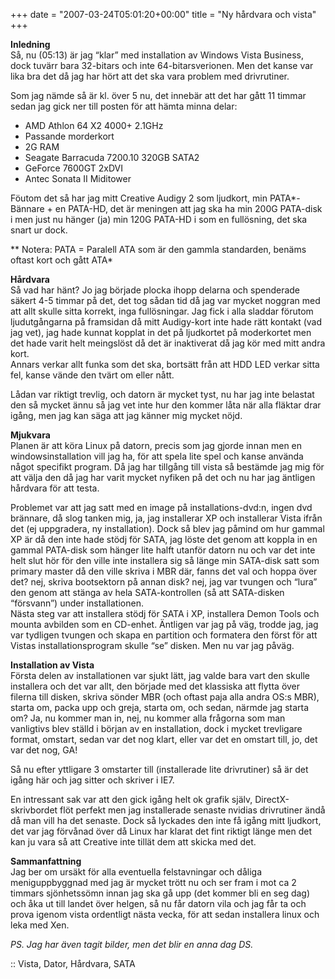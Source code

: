 +++
date = "2007-03-24T05:01:20+00:00"
title = "Ny hårdvara och vista"
+++

**Inledning**  
Så, nu (05:13) är jag &#8220;klar&#8221; med installation av Windows Vista Business, dock tuvärr bara 32-bitars och inte 64-bitarsverionen. Men det kanse var lika bra det då jag har hört att det ska vara problem med drivrutiner.

Som jag nämde så är kl. över 5 nu, det innebär att det har gått 11 timmar sedan jag gick ner till posten för att hämta minna delar:

* AMD Athlon 64 X2 4000+ 2.1GHz  
* Passande morderkort  
* 2G RAM  
* Seagate Barracuda 7200.10 320GB SATA2  
* GeForce 7600GT 2xDVI  
* Antec Sonata II Miditower

Föutom det så har jag mitt Creative Audigy 2 som ljudkort, min PATA*-Bännare + en PATA-HD, det är meningen att jag ska ha min 200G PATA-disk i men just nu hänger (ja) min 120G PATA-HD i som en fullösning, det ska snart ur dock.

** Notera: PATA = Paralell ATA som är den gammla standarden, benäms oftast kort och gått ATA*

**Hårdvara**  
Så vad har hänt? Jo jag började plocka ihopp delarna och spenderade säkert 4-5 timmar på det, det tog sådan tid då jag var mycket noggran med att allt skulle sitta korrekt, inga fullösningar. Jag fick i alla sladdar förutom ljudutgångarna på framsidan då mitt Audigy-kort inte hade rätt kontakt (vad jag vet), jag hade kunnat kopplat in det på ljudkortet på moderkortet men det hade varit helt meingslöst då det är inaktiverat då jag kör med mitt andra kort.  
Annars verkar allt funka som det ska, bortsätt från att HDD LED verkar sitta fel, kanse vände den tvärt om eller nått.

Lådan var riktigt trevlig, och datorn är mycket tyst, nu har jag inte belastat den så mycket ännu så jag vet inte hur den kommer låta när alla fläktar drar igång, men jag kan säga att jag känner mig mycket nöjd.

**Mjukvara**  
Planen är att köra Linux på datorn, precis som jag gjorde innan men en windowsinstallation vill jag ha, för att spela lite spel och kanse använda något specifikt program. Då jag har tillgång till vista så bestämde jag mig för att välja den då jag har varit mycket nyfiken på det och nu har jag äntligen hårdvara för att testa.

Problemet var att jag satt med en image på installations-dvd:n, ingen dvd brännare, då slog tanken mig, ja, jag installerar XP och installerar Vista ifrån det (ej uppgradera, ny installation). Dock så blev jag påmind om hur gammal XP är då den inte hade stödj för SATA, jag löste det genom att koppla in en gammal PATA-disk som hänger lite halft utanför datorn nu och var det inte helt slut hör för den ville inte installera sig så länge min SATA-disk satt som primary master då den ville skriva i MBR där, fanns det val och hoppa över det? nej, skriva bootsektorn på annan disk? nej, jag var tvungen och &#8220;lura&#8221; den genom att stänga av hela SATA-kontrollen (så att SATA-disken &#8220;försvann&#8221;) under installationen.  
Nästa steg var att installera stödj för SATA i XP, installera Demon Tools och mounta avbilden som en CD-enhet. Äntligen var jag på väg, trodde jag, jag var tydligen tvungen och skapa en partition och formatera den först för att Vistas installationsprogram skulle &#8220;se&#8221; disken. Men nu var jag påväg.

**Installation av Vista**  
Första delen av installationen var sjukt lätt, jag valde bara vart den skulle installera och det var allt, den började med det klassiska att flytta över filerna till disken, skriva sönder MBR (och oftast paja alla andra OS:s MBR), starta om, packa upp och greja, starta om, och sedan, närmde jag starta om? Ja, nu kommer man in, nej, nu kommer alla frågorna som man vanligtivs blev ställd i början av en installation, dock i mycket trevligare format, omstart, sedan var det nog klart, eller var det en omstart till, jo, det var det nog, GA!

Så nu efter yttligare 3 omstarter till (installerade lite drivrutiner) så är det igång här och jag sitter och skriver i IE7.

En intressant sak var att den gick igång helt ok grafik själv, DirectX-skrivbordet flöt perfekt men jag installerade senaste nvidias drivrutiner ändå då man vill ha det senaste. Dock så lyckades den inte få igång mitt ljudkort, det var jag förvånad över då Linux har klarat det fint riktigt länge men det kan ju vara så att Creative inte tillät dem att skicka med det.

**Sammanfattning**  
Jag ber om ursäkt för alla eventuella felstavningar och dåliga meniguppbyggnad med jag är mycket trött nu och ser fram i mot ca 2 timmars sjönhetssömn innan jag ska gå upp (det kommer bli en seg dag) och åka ut till landet över helgen, så nu får datorn vila och jag får ta och prova igenom vista ordentligt nästa vecka, för att sedan installera linux och leka med Xen.

*PS. Jag har även tagit bilder, men det blir en anna dag DS.*

:: Vista, Dator, Hårdvara, SATA

<small></small>
